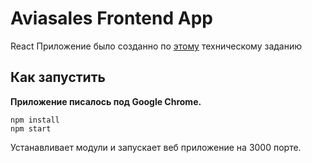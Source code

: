 # Aviasales Frontend App

React Приложение было созданно по [этому](https://github.com/KosyanMedia/test-tasks/blob/master/aviasales_frontend/README.md) техническому заданию

## Как запустить

**Приложение писалось под Google Chrome.**

```
npm install
npm start
```

Устанавливает модули и запускает веб приложение на 3000 порте.

